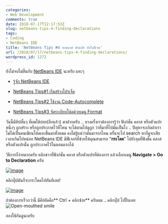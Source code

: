 ```yaml
---
categories:
- Web Development
comments: true
date: 2010-07-17T12:17:53Z
slug: netbeans-tips-4-finding-declarations
tags:
- Coding
- NetBeans IDE
title: 'NetBeans Tips #4 หาคลาส ตัวแปร ยังไงก็เจอ'
url: /2010/07/17/netbeans-tips-4-finding-declarations/
wordpress_id: 1272
---
```


ยังไม่จบไม่สิ้นกับ [NetBeans IDE](https://armno.in.th/content/netbeans-ide) นะครับ แหะๆ




  * [รู้จัก NetBeans IDE](https://armno.in.th/20100710/%e0%b9%81%e0%b8%99%e0%b8%b0%e0%b8%99%e0%b8%b3-netbeans-ide-%e0%b8%aa%e0%b8%b3%e0%b8%ab%e0%b8%a3%e0%b8%b1%e0%b8%9a%e0%b9%80%e0%b8%82%e0%b8%b5%e0%b8%a2%e0%b8%99%e0%b9%82%e0%b8%84%e0%b9%89%e0%b8%94-php)


  * [NetBeans Tips#1 เริ่มสร้างโปรเจ็ค](https://armno.in.th/20100710/netbeans-tips1-%e0%b9%80%e0%b8%a3%e0%b8%b4%e0%b9%88%e0%b8%a1%e0%b8%aa%e0%b8%a3%e0%b9%89%e0%b8%b2%e0%b8%87%e0%b9%82%e0%b8%9b%e0%b8%a3%e0%b9%80%e0%b8%88%e0%b9%87%e0%b8%84)


  * [NetBeans Tips#2 ใช้งาน Code-Autocomplete](https://armno.in.th/20100711/netbeans-tips2-%e0%b9%83%e0%b8%8a%e0%b9%89%e0%b8%87%e0%b8%b2%e0%b8%99-code-auto-complete)


  * [NetBeans Tips#3 จัดระเบียบโค้ดด้วยเมนู Format](https://armno.in.th/20100713/netbeans-tips-3-%e0%b8%88%e0%b8%b1%e0%b8%94%e0%b8%a3%e0%b8%b0%e0%b9%80%e0%b8%9a%e0%b8%b5%e0%b8%a2%e0%b8%9a%e0%b9%82%e0%b8%84%e0%b9%89%e0%b8%94%e0%b8%94%e0%b9%89%e0%b8%a7%e0%b8%a2%e0%b9%80%e0%b8%a1)


วันนี้มีทิปสั้นๆ ที่ผมใช้บ่อย(อีกแล้ว) มาฝากครับ .. บางครั้งเราต้องการรู้ว่า ฟังก์ชั่น คลาส หรือตัวแปรหนึ่งๆ ถูกสร้าง หรือถูกประกาศไว้ที่ไหน จะได้ตามไปดูถูก ว่าที่มาที่ไปมันเป็นไง .. ปัญหาจะเกิดถ้าเราไม่ได้เป็นคนเขียนโค้ดเองขึ้นมาทั้งหมด คงไม่รู้แน่ว่ามันมาจากไหน ครั้นจะไป search หาก็ดูจะเสียเวลาเกินไปหน่อย NetBeans IDE มีฟีเจอร์ที่ช่วยให้คุณสามารถ “**กระโดด**” ไปยังจุดที่ฟังชั่น คลาส หรือตัวแปรนั้น ถูกประกาศไว้ในตอนแรกได้



วิธีการก็ง่ายมากครับ คลิกขวาที่ฟังก์ชั่น คลาส หรือตัวแปรที่ต้องการ แล้วเลือกเมนู **Navigate > Go to Declaration** ครับ

[![image](http://files.armno.in.th/uploads/2010/07/image_thumb16.png)](http://files.armno.in.th/uploads/2010/07/image16.png)

คลิกปุ๊ปมันก็จะกระโดดไปทันทีเลย!

[![image](http://files.armno.in.th/uploads/2010/07/image_thumb17.png)](http://files.armno.in.th/uploads/2010/07/image17.png)

ถ้าต้องการเร็วกว่านี้ มีคีย์ลัดคือ** Ctrl + คลิกซ้าย** ครับผม .. คลิกปุ๊ป ไปปั๊บเลย ![Open-mouthed smile](http://files.armno.in.th/uploads/2010/07/wlEmoticonopenmouthedsmile1.png)

ลองใช้กันดูนะครับ

